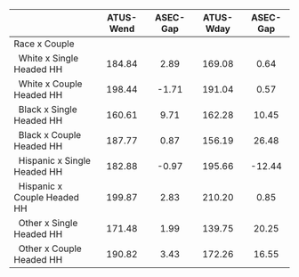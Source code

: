 
|                      |    ATUS-Wend |     ASEC-Gap |    ATUS-Wday |     ASEC-Gap |
| -------------------- | :----------: | :----------: | :----------: | :----------: |
| Race x Couple        |              |              |              |              |
| &nbsp;&nbsp;White x Single Headed HH |       184.84 |         2.89 |       169.08 |         0.64 |
| &nbsp;&nbsp;White x Couple Headed HH |       198.44 |        -1.71 |       191.04 |         0.57 |
| &nbsp;&nbsp;Black x Single Headed HH |       160.61 |         9.71 |       162.28 |        10.45 |
| &nbsp;&nbsp;Black x Couple Headed HH |       187.77 |         0.87 |       156.19 |        26.48 |
| &nbsp;&nbsp;Hispanic x Single Headed HH |       182.88 |        -0.97 |       195.66 |       -12.44 |
| &nbsp;&nbsp;Hispanic x Couple Headed HH |       199.87 |         2.83 |       210.20 |         0.85 |
| &nbsp;&nbsp;Other x Single Headed HH |       171.48 |         1.99 |       139.75 |        20.25 |
| &nbsp;&nbsp;Other x Couple Headed HH |       190.82 |         3.43 |       172.26 |        16.55 |

